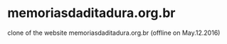 # memoriasdaditadura.org.br
clone of the website memoriasdaditadura.org.br (offline on May.12.2016)
